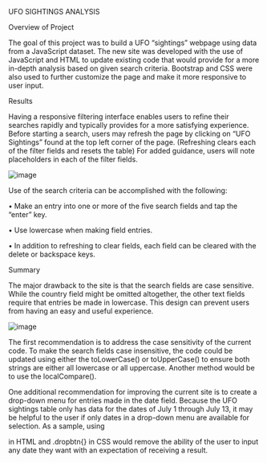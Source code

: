 UFO SIGHTINGS ANALYSIS

Overview of Project

The goal of this project was to build a UFO “sightings” webpage using data from a JavaScript dataset.  The new site was developed with the use of JavaScript and HTML to update existing code that would provide for a more in-depth analysis based on given search criteria.  Bootstrap and CSS were also used to further customize the page and make it more responsive to user input. 

Results

Having a responsive filtering interface enables users to refine their searches rapidly and typically provides for a more satisfying experience.  Before starting a search, users may refresh the page by clicking on “UFO Sightings” found at the top left corner of the page. (Refreshing clears each of the filter fields and resets the table) For added guidance, users will note placeholders in each of the filter fields. 

![image](https://user-images.githubusercontent.com/100803302/168479122-d1079955-b4b3-427a-ba2e-aeea736e77cb.png)
 

Use of the search criteria can be accomplished with the following:

•	Make an entry into one or more of the five search fields and tap the “enter” key.

•	Use lowercase when making field entries.

•	In addition to refreshing to clear fields, each field can be cleared with the delete or backspace keys.

Summary

The major drawback to the site is that the search fields are case sensitive.  While the country field might be omitted altogether, the other text fields require that entries be made in lowercase.  This design can prevent users from having an easy and useful experience.  

 ![image](https://user-images.githubusercontent.com/100803302/168479147-33ff04e8-cdd1-42f7-a0a3-b6a7d45ebb2c.png)


The first recommendation is to address the case sensitivity of the current code.  To make the search fields case insensitive, the code could be updated using either the toLowerCase() or toUpperCase() to ensure both strings are either all lowercase or all uppercase.  Another method would be to use the localCompare().

One additional recommendation for improving the current site is to create a drop-down menu for entries made in the date field.  Because the UFO sightings table only has data for the dates of July 1 through July 13, it may be helpful to the user if only dates in a drop-down menu are available for selection. As a sample, using <div class = “dropdown” > in HTML and .dropbtn{} in CSS would remove the ability of the user to input any date they want with an expectation of receiving a result.



